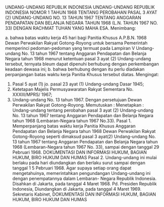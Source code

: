  UNDANG-UNDANG REPUBLIK INDONESIA UNDANG-UNDANG REPUBLIK INDONESIA NOMOR 1 TAHUN 1968 TENTANG PEROBAHAN PASAL 3 AYAT (2) UNDANG-UNDANG NO. 13 TAHUN 1967 TENTANG ANGGARAN PENDAPATAN DAN BELANJA NEGARA TAHUN 1968 (L.N. TAHUN 1967 NO. 33) DENGAN RACHMAT TUHAN YANG MAHA ESA.
Menimbang:

a. bahwa batas waktu kerja 45 hari bagi Panitia Khusus A.P.B.N. 1968 Dewan Perwakilan Rakyat Gotong-Royong untuk bersama Pemerintah memperinci pedoman-pedoman yang termuat pada Lampiran V Undang- undang No. 13 tahun 1967 tentang Anggaran Pendapatan dan Belanja Negara tahun 1968 menurut ketentuan pasal 3 ayat (2) Undang-undang tersebut, ternyata bleum dapat dipenuhi berhubung dengan perkembangan keadaan dewasa ini;
b. bahwa berhubung dengan itu perlu diadakan perpanjangan batas waktu kerja Panitia Khusus tersebut diatas.
Mengingat:

1. Pasal 5 ayat (1) jo. pasal 23 ayat (1) Undang-undang Dasar 1945;
2. Ketetapan Majelis Permusyawaratan Rakyat Sementara No. XXXIII/MPRS/ 1967;
3. Undang-undang No. 13 tahun 1967. Dengan persetujuan Dewan Perwakilan Rakyat Gotong-Royong. Memutuskan : Menetapkan : Undang-undang tentang perobahan pasal 3 ayat (2) Undang-undang No. 13 tahun 1967 tentang Anggaran Pendapatan dan Belanja Negara tahun 1968 (Lembaran-Negara tahun 1967 No.33). Pasal 1. Memperpanjang batas waktu kerja Panitia Khusus Anggaran Pendapatan dan Belanja Negara tahun 1968 Dewan Perwakilan Rakyat Gotong-Royong seperti dimaksud pasal 3 ayat(2) Undang-undang No. 13 tahun 1967 tentang Anggaran Pendapatan dan Belanja Negara tahun 1968 (Lembaran-Negara tahun 1967 No. 33), sampai dengan tanggal 29 Pebruari 1968. DOKUMENTASI DAN INFORMASI HUKUM, BAGIAN HUKUM, BIRO HUKUM DAN HUMAS Pasal 2. Undang-undang ini mulai berlaku pada hari diundangkan dan berlaku surut sampai dengan tanggal 1 5 Pebruari 1968. Agar supaya setiap orang dapat mengetahuinya, memerintahkan pengundangan Undang-undang ini dengan penempatannya dalam Lembaran- Negara Republik Indonesia. Disahkan di Jakarta, pada tanggal 4 Maret 1968. Pd. Presiden Republik Indonesia, Diundangkan di Jakarta, pada tanggal 4 Maret 1969. Sekretaris Kabinet, DOKUMENTASI DAN INFORMASI HUKUM, BAGIAN HUKUM, BIRO HUKUM DAN HUMAS